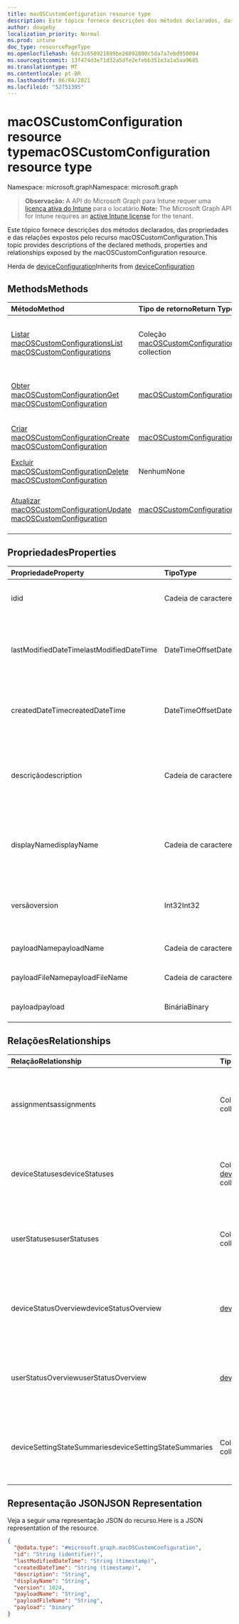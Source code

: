 ```yaml
---
title: macOSCustomConfiguration resource type
description: Este tópico fornece descrições dos métodos declarados, das propriedades e das relações expostos pelo recurso macOSCustomConfiguration.
author: dougeby
localization_priority: Normal
ms.prod: intune
doc_type: resourcePageType
ms.openlocfilehash: 6dc3c650921699be26892800c5da7a7ebd950004
ms.sourcegitcommit: 13f474d3e71d32a5dfe2efebb351e3a1a5aa9685
ms.translationtype: MT
ms.contentlocale: pt-BR
ms.lasthandoff: 06/04/2021
ms.locfileid: "52751395"
---
```

# <a name="macoscustomconfiguration-resource-type"></a><span data-ttu-id="01431-103">macOSCustomConfiguration resource type</span><span class="sxs-lookup"><span data-stu-id="01431-103">macOSCustomConfiguration resource type</span></span>

<span data-ttu-id="01431-104">Namespace: microsoft.graph</span><span class="sxs-lookup"><span data-stu-id="01431-104">Namespace: microsoft.graph</span></span>

> <span data-ttu-id="01431-105">**Observação:** A API do Microsoft Graph para Intune requer uma [licença ativa do Intune](https://go.microsoft.com/fwlink/?linkid=839381) para o locatário.</span><span class="sxs-lookup"><span data-stu-id="01431-105">**Note:** The Microsoft Graph API for Intune requires an [active Intune license](https://go.microsoft.com/fwlink/?linkid=839381) for the tenant.</span></span>

<span data-ttu-id="01431-106">Este tópico fornece descrições dos métodos declarados, das propriedades e das relações expostos pelo recurso macOSCustomConfiguration.</span><span class="sxs-lookup"><span data-stu-id="01431-106">This topic provides descriptions of the declared methods, properties and relationships exposed by the macOSCustomConfiguration resource.</span></span>


<span data-ttu-id="01431-107">Herda de [deviceConfiguration](../resources/intune-deviceconfig-deviceconfiguration.md)</span><span class="sxs-lookup"><span data-stu-id="01431-107">Inherits from [deviceConfiguration](../resources/intune-deviceconfig-deviceconfiguration.md)</span></span>

## <a name="methods"></a><span data-ttu-id="01431-108">Methods</span><span class="sxs-lookup"><span data-stu-id="01431-108">Methods</span></span>
|<span data-ttu-id="01431-109">Método</span><span class="sxs-lookup"><span data-stu-id="01431-109">Method</span></span>|<span data-ttu-id="01431-110">Tipo de retorno</span><span class="sxs-lookup"><span data-stu-id="01431-110">Return Type</span></span>|<span data-ttu-id="01431-111">Descrição</span><span class="sxs-lookup"><span data-stu-id="01431-111">Description</span></span>|
|:---|:---|:---|
|[<span data-ttu-id="01431-112">Listar macOSCustomConfigurations</span><span class="sxs-lookup"><span data-stu-id="01431-112">List macOSCustomConfigurations</span></span>](../api/intune-deviceconfig-macoscustomconfiguration-list.md)|<span data-ttu-id="01431-113">Coleção [macOSCustomConfiguration](../resources/intune-deviceconfig-macoscustomconfiguration.md)</span><span class="sxs-lookup"><span data-stu-id="01431-113">[macOSCustomConfiguration](../resources/intune-deviceconfig-macoscustomconfiguration.md) collection</span></span>|<span data-ttu-id="01431-114">Lista propriedades e relações dos objetos [macOSCustomConfiguration](../resources/intune-deviceconfig-macoscustomconfiguration.md).</span><span class="sxs-lookup"><span data-stu-id="01431-114">List properties and relationships of the [macOSCustomConfiguration](../resources/intune-deviceconfig-macoscustomconfiguration.md) objects.</span></span>|
|[<span data-ttu-id="01431-115">Obter macOSCustomConfiguration</span><span class="sxs-lookup"><span data-stu-id="01431-115">Get macOSCustomConfiguration</span></span>](../api/intune-deviceconfig-macoscustomconfiguration-get.md)|[<span data-ttu-id="01431-116">macOSCustomConfiguration</span><span class="sxs-lookup"><span data-stu-id="01431-116">macOSCustomConfiguration</span></span>](../resources/intune-deviceconfig-macoscustomconfiguration.md)|<span data-ttu-id="01431-117">Propriedades de leitura e relações do objeto [macOSCustomConfiguration](../resources/intune-deviceconfig-macoscustomconfiguration.md).</span><span class="sxs-lookup"><span data-stu-id="01431-117">Read properties and relationships of the [macOSCustomConfiguration](../resources/intune-deviceconfig-macoscustomconfiguration.md) object.</span></span>|
|[<span data-ttu-id="01431-118">Criar macOSCustomConfiguration</span><span class="sxs-lookup"><span data-stu-id="01431-118">Create macOSCustomConfiguration</span></span>](../api/intune-deviceconfig-macoscustomconfiguration-create.md)|[<span data-ttu-id="01431-119">macOSCustomConfiguration</span><span class="sxs-lookup"><span data-stu-id="01431-119">macOSCustomConfiguration</span></span>](../resources/intune-deviceconfig-macoscustomconfiguration.md)|<span data-ttu-id="01431-120">Cria um novo objeto [macOSCustomConfiguration](../resources/intune-deviceconfig-macoscustomconfiguration.md).</span><span class="sxs-lookup"><span data-stu-id="01431-120">Create a new [macOSCustomConfiguration](../resources/intune-deviceconfig-macoscustomconfiguration.md) object.</span></span>|
|[<span data-ttu-id="01431-121">Excluir macOSCustomConfiguration</span><span class="sxs-lookup"><span data-stu-id="01431-121">Delete macOSCustomConfiguration</span></span>](../api/intune-deviceconfig-macoscustomconfiguration-delete.md)|<span data-ttu-id="01431-122">Nenhum</span><span class="sxs-lookup"><span data-stu-id="01431-122">None</span></span>|<span data-ttu-id="01431-123">Exclui um [macOSCustomConfiguration](../resources/intune-deviceconfig-macoscustomconfiguration.md).</span><span class="sxs-lookup"><span data-stu-id="01431-123">Deletes a [macOSCustomConfiguration](../resources/intune-deviceconfig-macoscustomconfiguration.md).</span></span>|
|[<span data-ttu-id="01431-124">Atualizar macOSCustomConfiguration</span><span class="sxs-lookup"><span data-stu-id="01431-124">Update macOSCustomConfiguration</span></span>](../api/intune-deviceconfig-macoscustomconfiguration-update.md)|[<span data-ttu-id="01431-125">macOSCustomConfiguration</span><span class="sxs-lookup"><span data-stu-id="01431-125">macOSCustomConfiguration</span></span>](../resources/intune-deviceconfig-macoscustomconfiguration.md)|<span data-ttu-id="01431-126">Atualiza as propriedades de um objeto [macOSCustomConfiguration](../resources/intune-deviceconfig-macoscustomconfiguration.md).</span><span class="sxs-lookup"><span data-stu-id="01431-126">Update the properties of a [macOSCustomConfiguration](../resources/intune-deviceconfig-macoscustomconfiguration.md) object.</span></span>|

## <a name="properties"></a><span data-ttu-id="01431-127">Propriedades</span><span class="sxs-lookup"><span data-stu-id="01431-127">Properties</span></span>
|<span data-ttu-id="01431-128">Propriedade</span><span class="sxs-lookup"><span data-stu-id="01431-128">Property</span></span>|<span data-ttu-id="01431-129">Tipo</span><span class="sxs-lookup"><span data-stu-id="01431-129">Type</span></span>|<span data-ttu-id="01431-130">Descrição</span><span class="sxs-lookup"><span data-stu-id="01431-130">Description</span></span>|
|:---|:---|:---|
|<span data-ttu-id="01431-131">id</span><span class="sxs-lookup"><span data-stu-id="01431-131">id</span></span>|<span data-ttu-id="01431-132">Cadeia de caracteres</span><span class="sxs-lookup"><span data-stu-id="01431-132">String</span></span>|<span data-ttu-id="01431-133">Chave da entidade.</span><span class="sxs-lookup"><span data-stu-id="01431-133">Key of the entity.</span></span> <span data-ttu-id="01431-134">Herdada de [deviceConfiguration](../resources/intune-deviceconfig-deviceconfiguration.md)</span><span class="sxs-lookup"><span data-stu-id="01431-134">Inherited from [deviceConfiguration](../resources/intune-deviceconfig-deviceconfiguration.md)</span></span>|
|<span data-ttu-id="01431-135">lastModifiedDateTime</span><span class="sxs-lookup"><span data-stu-id="01431-135">lastModifiedDateTime</span></span>|<span data-ttu-id="01431-136">DateTimeOffset</span><span class="sxs-lookup"><span data-stu-id="01431-136">DateTimeOffset</span></span>|<span data-ttu-id="01431-137">DateTime da última modificação do objeto.</span><span class="sxs-lookup"><span data-stu-id="01431-137">DateTime the object was last modified.</span></span> <span data-ttu-id="01431-138">Herdada de [deviceConfiguration](../resources/intune-deviceconfig-deviceconfiguration.md)</span><span class="sxs-lookup"><span data-stu-id="01431-138">Inherited from [deviceConfiguration](../resources/intune-deviceconfig-deviceconfiguration.md)</span></span>|
|<span data-ttu-id="01431-139">createdDateTime</span><span class="sxs-lookup"><span data-stu-id="01431-139">createdDateTime</span></span>|<span data-ttu-id="01431-140">DateTimeOffset</span><span class="sxs-lookup"><span data-stu-id="01431-140">DateTimeOffset</span></span>|<span data-ttu-id="01431-141">DateTime em que o objeto foi criado.</span><span class="sxs-lookup"><span data-stu-id="01431-141">DateTime the object was created.</span></span> <span data-ttu-id="01431-142">Herdada de [deviceConfiguration](../resources/intune-deviceconfig-deviceconfiguration.md)</span><span class="sxs-lookup"><span data-stu-id="01431-142">Inherited from [deviceConfiguration](../resources/intune-deviceconfig-deviceconfiguration.md)</span></span>|
|<span data-ttu-id="01431-143">descrição</span><span class="sxs-lookup"><span data-stu-id="01431-143">description</span></span>|<span data-ttu-id="01431-144">Cadeia de caracteres</span><span class="sxs-lookup"><span data-stu-id="01431-144">String</span></span>|<span data-ttu-id="01431-145">O administrador forneceu a descrição da Configuração do dispositivo.</span><span class="sxs-lookup"><span data-stu-id="01431-145">Admin provided description of the Device Configuration.</span></span> <span data-ttu-id="01431-146">Herdada de [deviceConfiguration](../resources/intune-deviceconfig-deviceconfiguration.md)</span><span class="sxs-lookup"><span data-stu-id="01431-146">Inherited from [deviceConfiguration](../resources/intune-deviceconfig-deviceconfiguration.md)</span></span>|
|<span data-ttu-id="01431-147">displayName</span><span class="sxs-lookup"><span data-stu-id="01431-147">displayName</span></span>|<span data-ttu-id="01431-148">Cadeia de caracteres</span><span class="sxs-lookup"><span data-stu-id="01431-148">String</span></span>|<span data-ttu-id="01431-149">O administrador forneceu o nome da Configuração do dispositivo.</span><span class="sxs-lookup"><span data-stu-id="01431-149">Admin provided name of the device configuration.</span></span> <span data-ttu-id="01431-150">Herdada de [deviceConfiguration](../resources/intune-deviceconfig-deviceconfiguration.md)</span><span class="sxs-lookup"><span data-stu-id="01431-150">Inherited from [deviceConfiguration](../resources/intune-deviceconfig-deviceconfiguration.md)</span></span>|
|<span data-ttu-id="01431-151">versão</span><span class="sxs-lookup"><span data-stu-id="01431-151">version</span></span>|<span data-ttu-id="01431-152">Int32</span><span class="sxs-lookup"><span data-stu-id="01431-152">Int32</span></span>|<span data-ttu-id="01431-153">Versão da configuração do dispositivo.</span><span class="sxs-lookup"><span data-stu-id="01431-153">Version of the device configuration.</span></span> <span data-ttu-id="01431-154">Herdada de [deviceConfiguration](../resources/intune-deviceconfig-deviceconfiguration.md)</span><span class="sxs-lookup"><span data-stu-id="01431-154">Inherited from [deviceConfiguration](../resources/intune-deviceconfig-deviceconfiguration.md)</span></span>|
|<span data-ttu-id="01431-155">payloadName</span><span class="sxs-lookup"><span data-stu-id="01431-155">payloadName</span></span>|<span data-ttu-id="01431-156">Cadeia de caracteres</span><span class="sxs-lookup"><span data-stu-id="01431-156">String</span></span>|<span data-ttu-id="01431-157">Nome que é exibido para o usuário.</span><span class="sxs-lookup"><span data-stu-id="01431-157">Name that is displayed to the user.</span></span>|
|<span data-ttu-id="01431-158">payloadFileName</span><span class="sxs-lookup"><span data-stu-id="01431-158">payloadFileName</span></span>|<span data-ttu-id="01431-159">Cadeia de caracteres</span><span class="sxs-lookup"><span data-stu-id="01431-159">String</span></span>|<span data-ttu-id="01431-160">O nome do arquivo de carga (\*.mobileconfig</span><span class="sxs-lookup"><span data-stu-id="01431-160">Payload file name (\*.mobileconfig</span></span> | <span data-ttu-id="01431-161">\*.xml).</span><span class="sxs-lookup"><span data-stu-id="01431-161">\*.xml).</span></span>|
|<span data-ttu-id="01431-162">payload</span><span class="sxs-lookup"><span data-stu-id="01431-162">payload</span></span>|<span data-ttu-id="01431-163">Binária</span><span class="sxs-lookup"><span data-stu-id="01431-163">Binary</span></span>|<span data-ttu-id="01431-164">Carga.</span><span class="sxs-lookup"><span data-stu-id="01431-164">Payload.</span></span> <span data-ttu-id="01431-165">(Matriz de bytes codificados em UTF8)</span><span class="sxs-lookup"><span data-stu-id="01431-165">(UTF8 encoded byte array)</span></span>|

## <a name="relationships"></a><span data-ttu-id="01431-166">Relações</span><span class="sxs-lookup"><span data-stu-id="01431-166">Relationships</span></span>
|<span data-ttu-id="01431-167">Relação</span><span class="sxs-lookup"><span data-stu-id="01431-167">Relationship</span></span>|<span data-ttu-id="01431-168">Tipo</span><span class="sxs-lookup"><span data-stu-id="01431-168">Type</span></span>|<span data-ttu-id="01431-169">Descrição</span><span class="sxs-lookup"><span data-stu-id="01431-169">Description</span></span>|
|:---|:---|:---|
|<span data-ttu-id="01431-170">assignments</span><span class="sxs-lookup"><span data-stu-id="01431-170">assignments</span></span>|<span data-ttu-id="01431-171">Coleção [deviceConfigurationAssignment](../resources/intune-deviceconfig-deviceconfigurationassignment.md)</span><span class="sxs-lookup"><span data-stu-id="01431-171">[deviceConfigurationAssignment](../resources/intune-deviceconfig-deviceconfigurationassignment.md) collection</span></span>|<span data-ttu-id="01431-172">A lista de atribuições para o perfil de configuração do dispositivo.</span><span class="sxs-lookup"><span data-stu-id="01431-172">The list of assignments for the device configuration profile.</span></span> <span data-ttu-id="01431-173">Herdada de [deviceConfiguration](../resources/intune-deviceconfig-deviceconfiguration.md)</span><span class="sxs-lookup"><span data-stu-id="01431-173">Inherited from [deviceConfiguration](../resources/intune-deviceconfig-deviceconfiguration.md)</span></span>|
|<span data-ttu-id="01431-174">deviceStatuses</span><span class="sxs-lookup"><span data-stu-id="01431-174">deviceStatuses</span></span>|<span data-ttu-id="01431-175">Coleção [deviceConfigurationDeviceStatus](../resources/intune-deviceconfig-deviceconfigurationdevicestatus.md)</span><span class="sxs-lookup"><span data-stu-id="01431-175">[deviceConfigurationDeviceStatus](../resources/intune-deviceconfig-deviceconfigurationdevicestatus.md) collection</span></span>|<span data-ttu-id="01431-176">Status da instalação da configuração de dispositivo por dispositivo.</span><span class="sxs-lookup"><span data-stu-id="01431-176">Device configuration installation status by device.</span></span> <span data-ttu-id="01431-177">Herdada de [deviceConfiguration](../resources/intune-deviceconfig-deviceconfiguration.md)</span><span class="sxs-lookup"><span data-stu-id="01431-177">Inherited from [deviceConfiguration](../resources/intune-deviceconfig-deviceconfiguration.md)</span></span>|
|<span data-ttu-id="01431-178">userStatuses</span><span class="sxs-lookup"><span data-stu-id="01431-178">userStatuses</span></span>|<span data-ttu-id="01431-179">Coleção [deviceConfigurationUserStatus](../resources/intune-deviceconfig-deviceconfigurationuserstatus.md)</span><span class="sxs-lookup"><span data-stu-id="01431-179">[deviceConfigurationUserStatus](../resources/intune-deviceconfig-deviceconfigurationuserstatus.md) collection</span></span>|<span data-ttu-id="01431-180">Status da instalação de configuração do dispositivo pelo usuário.</span><span class="sxs-lookup"><span data-stu-id="01431-180">Device configuration installation status by user.</span></span> <span data-ttu-id="01431-181">Herdada de [deviceConfiguration](../resources/intune-deviceconfig-deviceconfiguration.md)</span><span class="sxs-lookup"><span data-stu-id="01431-181">Inherited from [deviceConfiguration](../resources/intune-deviceconfig-deviceconfiguration.md)</span></span>|
|<span data-ttu-id="01431-182">deviceStatusOverview</span><span class="sxs-lookup"><span data-stu-id="01431-182">deviceStatusOverview</span></span>|[<span data-ttu-id="01431-183">deviceConfigurationDeviceOverview</span><span class="sxs-lookup"><span data-stu-id="01431-183">deviceConfigurationDeviceOverview</span></span>](../resources/intune-deviceconfig-deviceconfigurationdeviceoverview.md)|<span data-ttu-id="01431-184">Visão geral de status de dispositivos para Configuração de Dispositivo. Herdado de [deviceConfiguration](../resources/intune-deviceconfig-deviceconfiguration.md)</span><span class="sxs-lookup"><span data-stu-id="01431-184">Device Configuration devices status overview Inherited from [deviceConfiguration](../resources/intune-deviceconfig-deviceconfiguration.md)</span></span>|
|<span data-ttu-id="01431-185">userStatusOverview</span><span class="sxs-lookup"><span data-stu-id="01431-185">userStatusOverview</span></span>|[<span data-ttu-id="01431-186">deviceConfigurationUserOverview</span><span class="sxs-lookup"><span data-stu-id="01431-186">deviceConfigurationUserOverview</span></span>](../resources/intune-deviceconfig-deviceconfigurationuseroverview.md)|<span data-ttu-id="01431-187">Visão geral de status de usuários para Configuração de Dispositivo. Herdado de [deviceConfiguration](../resources/intune-deviceconfig-deviceconfiguration.md)</span><span class="sxs-lookup"><span data-stu-id="01431-187">Device Configuration users status overview Inherited from [deviceConfiguration](../resources/intune-deviceconfig-deviceconfiguration.md)</span></span>|
|<span data-ttu-id="01431-188">deviceSettingStateSummaries</span><span class="sxs-lookup"><span data-stu-id="01431-188">deviceSettingStateSummaries</span></span>|<span data-ttu-id="01431-189">Coleção [settingStateDeviceSummary](../resources/intune-deviceconfig-settingstatedevicesummary.md)</span><span class="sxs-lookup"><span data-stu-id="01431-189">[settingStateDeviceSummary](../resources/intune-deviceconfig-settingstatedevicesummary.md) collection</span></span>|<span data-ttu-id="01431-190">Visão geral de dispositivos de configuração para Configuração de Dispositivo. Herdado de [deviceConfiguration](../resources/intune-deviceconfig-deviceconfiguration.md)</span><span class="sxs-lookup"><span data-stu-id="01431-190">Device Configuration Setting State Device Summary Inherited from [deviceConfiguration](../resources/intune-deviceconfig-deviceconfiguration.md)</span></span>|

## <a name="json-representation"></a><span data-ttu-id="01431-191">Representação JSON</span><span class="sxs-lookup"><span data-stu-id="01431-191">JSON Representation</span></span>
<span data-ttu-id="01431-192">Veja a seguir uma representação JSON do recurso.</span><span class="sxs-lookup"><span data-stu-id="01431-192">Here is a JSON representation of the resource.</span></span>
<!-- {
  "blockType": "resource",
  "keyProperty": "id",
  "@odata.type": "microsoft.graph.macOSCustomConfiguration"
}
-->
``` json
{
  "@odata.type": "#microsoft.graph.macOSCustomConfiguration",
  "id": "String (identifier)",
  "lastModifiedDateTime": "String (timestamp)",
  "createdDateTime": "String (timestamp)",
  "description": "String",
  "displayName": "String",
  "version": 1024,
  "payloadName": "String",
  "payloadFileName": "String",
  "payload": "binary"
}
```




